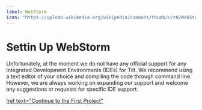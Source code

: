 ```yaml
---
label: WebStorm
icon: "https://upload.wikimedia.org/wikipedia/commons/thumb/c/c0/WebStorm_Icon.svg/1024px-WebStorm_Icon.svg.png"
---
```


# Settin Up WebStorm

Unfortunately, at the moment we do not have any official support for any Integrated Development Environments (IDEs) for Tilt. We recommend using a text editor of your choice and compiling the code through command line. However, we are always working on expanding our support and welcome any suggestions or requests for specific IDE support.

[!ref text="Continue to the First Project"](../first-project)
